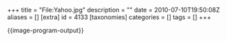 +++
title = "File:Yahoo.jpg"
description = ""
date = 2010-07-10T19:50:08Z
aliases = []
[extra]
id = 4133
[taxonomies]
categories = []
tags = []
+++

{{image-program-output}}
